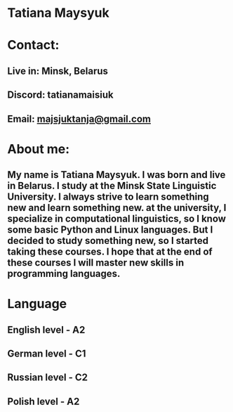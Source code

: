 # Tatiana Maysyuk

# Contact: 
## Live in: Minsk, Belarus
## Discord: tatianamaisiuk
## Email: majsjuktanja@gmail.com
# About me:
## My name is Tatiana Maysyuk. I was born and live in Belarus. I study at the Minsk State Linguistic University. I always strive to learn something new and learn something new. at the university, I specialize in computational linguistics, so I know some basic Python and Linux languages. But I decided to study something new, so I started taking these courses. I hope that at the end of these courses I will master new skills in programming languages.
# Language 
## English level - A2
## German level - C1
## Russian level - C2
## Polish level - A2

